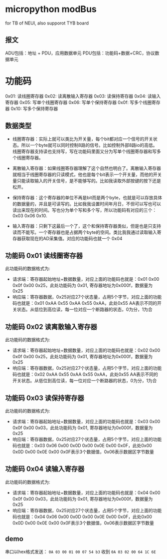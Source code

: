 # micropython modBus
for TB of NEUI, also supporot TYB board

## 报文
ADU包括：地址 + PDU，应用数据单元
PDU包括：功能码+数据+CRC，协议数据单元

# 功能码
0x01: 读线圈寄存器
0x02: 读离散输入寄存器
0x03: 读保持寄存器
0x04: 读输入寄存器
0x05: 写单个线圈寄存器
0x06: 写单个保持寄存器
0x0f: 写多个线圈寄存器
0x10: 写多个保持寄存器

## 数据类型

* 线圈寄存器：实际上就可以类比为开关量，每个bit都对应一个信号的开关状态。所以一个byte就可以同时控制8路的信号。比如控制外部8路io的高低。 线圈寄存器支持读也支持写，写在功能码里面又分为写单个线圈寄存器和写多个线圈寄存器。
* 离散输入寄存器：如果线圈寄存器理解了这个自然也明白了。离散输入寄存器就相当于线圈寄存器的只读模式，他也是每个bit表示一个开关量，而他的开关量只能读取输入的开关信号，是不能够写的。比如我读取外部按键的按下还是松开。

* 保持寄存器：这个寄存器的单位不再是bit而是两个byte，也就是可以存放具体的数据量的，并且是可读写的。比如我我设置时间年月日，不但可以写也可以读出来现在的时间。写也分为单个写和多个写，所以功能码有对应的三个：0x03 0x06 0x10.

* 输入寄存器：只剩下这最后一个了，这个和保持寄存器类似，但是也是只支持读而不能写。一个寄存器也是占据两个byte的空间。类比我我通过读取输入寄存器获取现在的AD采集值。对应的功能码也就一个 0x04

## 功能码 0x01 读线圈寄存器

此功能码的数据格式为:
* 请求端：寄存器起始地址+数据数量，对应上面的功能码也就是：0x01 0x00 0x0f 0x00 0x25，此处功能码为 0x01, 寄存器地址为0x000f，数据量为0x25
* 响应端：寄存器数据，0x25对应27个状态量，占用5个字节，对应上面的功能码也就是：0x01 0xAA 0x55 0xAA 0x55 0xAA，此处0x55 AA表示不同的开关状态。从低位到高位读，每一位对应一个断路器的状态，0为分，1为合

## 功能码 0x02 读离散输入寄存器

此功能码的数据格式为:
* 请求端：寄存器起始地址+数据数量，对应上面的功能码也就是：0x02 0x00 0x0f 0x00 0x25，此处功能码为 0x01, 寄存器地址为0x000f，数据量为0x25
* 响应端：寄存器数据，0x25对应27个状态量，占用5个字节，对应上面的功能码也就是：0x02 0xAA 0x55 0xAA 0x55 0xAA，此处0x55 AA表示不同的开关状态。从低位到高位读，每一位对应一个断路器的状态，0为分，1为合

## 功能码 0x03 读保持寄存器

此功能码的数据格式为:
* 请求端：寄存器起始地址+数据数量，对应上面的功能码也就是：0x03 0x00 0x0f 0x00 0x03，此处功能码为 0x01, 寄存器地址为0x000f，数据量为0x25
* 响应端：寄存器数据，0x25对应27个状态量，占用5个字节，对应上面的功能码也就是：0x03 0x06 0x00 0x0D 0x00 0x0E 0x00 0x0F，此处0x00 0x0D 0x00 0x0E 0x00 0x0F表示3个数据值，0x06表示数据区字节数量

## 功能码 0x04 读输入寄存器

此功能码的数据格式为:
* 请求端：寄存器起始地址+数据数量，对应上面的功能码也就是：0x04 0x00 0x0f 0x00 0x03，此处功能码为 0x01, 寄存器地址为0x000f，数据量为0x25
* 响应端：寄存器数据，0x25对应27个状态量，占用5个字节，对应上面的功能码也就是：0x04 0x06 0x00 0x0D 0x00 0x0E 0x00 0x0F，此处0x00 0x0D 0x00 0x0E 0x00 0x0F表示3个数据值，0x06表示数据区字节数量

## demo
串口以hex格式发送：
`0A 03 00 01 00 07 54 b3`
收到
`0A 03 02 00 64 1C 6E`



